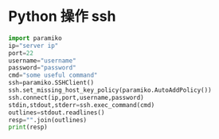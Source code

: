 # Python 操作 ssh

<!--
ID: da188079-12ad-412f-b81b-ef4cafab7f04
Status: publish
Date: 2018-06-22T10:21:00
Modified: 2020-05-16T11:13:52
wp_id: 644
-->

```py
import paramiko
ip="server ip"
port=22
username="username"
password="password"
cmd="some useful command" 
ssh=paramiko.SSHClient()
ssh.set_missing_host_key_policy(paramiko.AutoAddPolicy())
ssh.connect(ip,port,username,password)
stdin,stdout,stderr=ssh.exec_command(cmd)
outlines=stdout.readlines()
resp="".join(outlines)
print(resp)
```